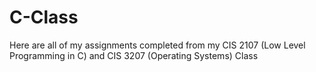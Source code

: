 # C-Class
Here are all of my assignments completed from my CIS 2107 (Low Level Programming in C) and CIS 3207 (Operating Systems) Class
